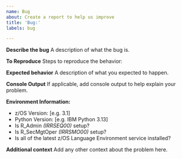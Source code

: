 ```yaml
---
name: Bug
about: Create a report to help us improve
title: 'Bug:'
labels: bug

---
```


**Describe the bug**
A description of what the bug is.

**To Reproduce**
Steps to reproduce the behavior:

**Expected behavior**
A description of what you expected to happen.

**Console Output**
If applicable, add console output to help explain your problem.

**Environment Information:**
 - z/OS Version: [e.g. 3.1]
 - Python Version: [e.g. IBM Python 3.13]
 - Is R_Admin _(IRRSEQ00)_ setup?
 - Is R_SecMgtOper _(IRRSMO00)_ setup?
 - Is all of the latest z/OS Language Environment service installed?

**Additional context**
Add any other context about the problem here.
